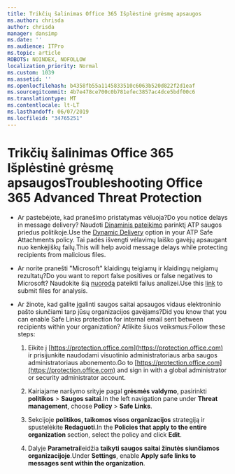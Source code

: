 ```yaml
---
title: Trikčių šalinimas Office 365 Išplėstinė grėsmę apsaugos
ms.author: chrisda
author: chrisda
manager: dansimp
ms.date: ''
ms.audience: ITPro
ms.topic: article
ROBOTS: NOINDEX, NOFOLLOW
localization_priority: Normal
ms.custom: 1039
ms.assetid: ''
ms.openlocfilehash: b4358fb55a1145833510c6063b520d822f2d1eaf
ms.sourcegitcommit: 4b7e478ce700c0b781efec3857ac4dce5bdf00c6
ms.translationtype: MT
ms.contentlocale: lt-LT
ms.lasthandoff: 06/07/2019
ms.locfileid: "34765251"
---
```

# <a name="troubleshooting-office-365-advanced-threat-protection"></a><span data-ttu-id="bad5f-102">Trikčių šalinimas Office 365 Išplėstinė grėsmę apsaugos</span><span class="sxs-lookup"><span data-stu-id="bad5f-102">Troubleshooting Office 365 Advanced Threat Protection</span></span>

- <span data-ttu-id="bad5f-103">Ar pastebėjote, kad pranešimo pristatymas vėluoja?</span><span class="sxs-lookup"><span data-stu-id="bad5f-103">Do you notice delays in message delivery?</span></span> <span data-ttu-id="bad5f-104">Naudoti [Dinaminis pateikimo](https://docs.microsoft.com/office365/securitycompliance/dynamic-delivery-and-previewing) parinktį ATP saugos priedus politikoje.</span><span class="sxs-lookup"><span data-stu-id="bad5f-104">Use the [Dynamic Delivery](https://docs.microsoft.com/office365/securitycompliance/dynamic-delivery-and-previewing) option in your ATP Safe Attachments policy.</span></span> <span data-ttu-id="bad5f-105">Tai padės išvengti vėlavimų laiško gavėjų apsaugant nuo kenkėjiškų failų.</span><span class="sxs-lookup"><span data-stu-id="bad5f-105">This will help avoid message delays while protecting recipients from malicious files.</span></span>

- <span data-ttu-id="bad5f-106">Ar norite pranešti "Microsoft" klaidingų teigiamų ir klaidingų neigiamų rezultatų?</span><span class="sxs-lookup"><span data-stu-id="bad5f-106">Do you want to report false positives or false negatives to Microsoft?</span></span> <span data-ttu-id="bad5f-107">Naudokite šią [nuorodą](https://www.microsoft.com/wdsi/filesubmission/) pateikti failus analizei.</span><span class="sxs-lookup"><span data-stu-id="bad5f-107">Use this [link](https://www.microsoft.com/wdsi/filesubmission/) to submit files for analysis.</span></span>

- <span data-ttu-id="bad5f-108">Ar žinote, kad galite įgalinti saugos saitai apsaugos vidaus elektroninio pašto siunčiami tarp jūsų organizacijos gavėjams?</span><span class="sxs-lookup"><span data-stu-id="bad5f-108">Did you know that you can enable Safe Links protection for internal email sent between recipients within your organization?</span></span> <span data-ttu-id="bad5f-109">Atlikite šiuos veiksmus:</span><span class="sxs-lookup"><span data-stu-id="bad5f-109">Follow these steps:</span></span>

  1. <span data-ttu-id="bad5f-110">Eikite į [https://protection.office.com](https://protection.office.com) ir prisijunkite naudodami visuotinio administratoriaus arba saugos administratoriaus abonemento.</span><span class="sxs-lookup"><span data-stu-id="bad5f-110">Go to [https://protection.office.com](https://protection.office.com) and sign in with a global administrator or security administrator account.</span></span>

  2. <span data-ttu-id="bad5f-111">Kairiajame naršymo srityje pagal **grėsmės valdymo**, pasirinkti **politikos** \> **Saugos saitai**.</span><span class="sxs-lookup"><span data-stu-id="bad5f-111">In the left navigation pane under **Threat management**, choose **Policy** \> **Safe Links**.</span></span>

  3. <span data-ttu-id="bad5f-112">Sekcijoje **politikos, taikomos visos organizacijos** strategiją ir spustelėkite **Redaguoti**.</span><span class="sxs-lookup"><span data-stu-id="bad5f-112">In the **Policies that apply to the entire organization** section, select the policy and click **Edit**.</span></span>

  4. <span data-ttu-id="bad5f-113">Dalyje **Parametrai**leidžia **taikyti saugos saitai žinutės siunčiamos organizacijoje**.</span><span class="sxs-lookup"><span data-stu-id="bad5f-113">Under **Settings**, enable **Apply safe links to messages sent within the organization**.</span></span>
